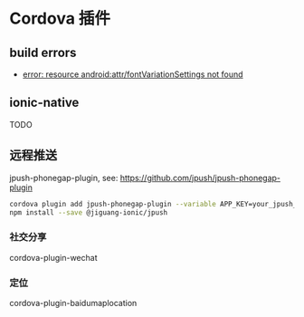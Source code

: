 # Cordova 插件

## build errors

- [error: resource android:attr/fontVariationSettings not found](https://github.com/crosswalk-project/cordova-plugin-crosswalk-webview/issues/205#issuecomment-371669478)

## ionic-native

TODO

## 远程推送

jpush-phonegap-plugin, see: https://github.com/jpush/jpush-phonegap-plugin

```bash
cordova plugin add jpush-phonegap-plugin --variable APP_KEY=your_jpush_appkey
npm install --save @jiguang-ionic/jpush
```

### 社交分享

cordova-plugin-wechat

### 定位

cordova-plugin-baidumaplocation
